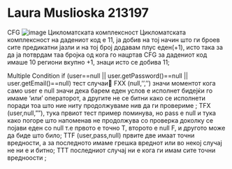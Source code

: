 # Laura Muslioska 213197
CFG
![image](https://github.com/LauraMuslioska/SI_2023_lab2_213197/assets/129580380/00d046db-c3d3-4219-934f-34b8066b25a1)
 Цикломатската комплексност
Цикломатската комплексност на дадениот код е 11, ја добив на тој начин што ги броев сите предикатни јазли и на тој број додавам плус еден(+1), исто така за да ја потврдам таа бројка од кога го нацртав CFG за дадениот код имаше 10 региони вкупно +1, знаци исто се добива 11;

Multiple Condition
if (user==null || user.getPassword()==null || user.getEmail()==null)
 тест случаи
 FXX (null,’’,’’) значи моментот кога само user е null значи  дека  барем еден услов е исполнет бидејќи го имаме ‘или’ операторот, а другите не се битни како се исполнети поради тоа што ние ниту продолжуваме нив да ги провериме ; 
TFX (user,null,””), тука првиот тест пример поминува, но pass е null  и тука како погоре што напоменав не продолжува со проверка доколку се појави еден со null т.е првото е точно Т, второто е null F, и другото може да биде што било;
TTF  (user,pass,null) првите две имаат точни вредности, а за последното имаме грешка вреднот или во некој случај не ни е и битно;
TTT последниот случај ни е кога ги имам сите точни вредноости ;
